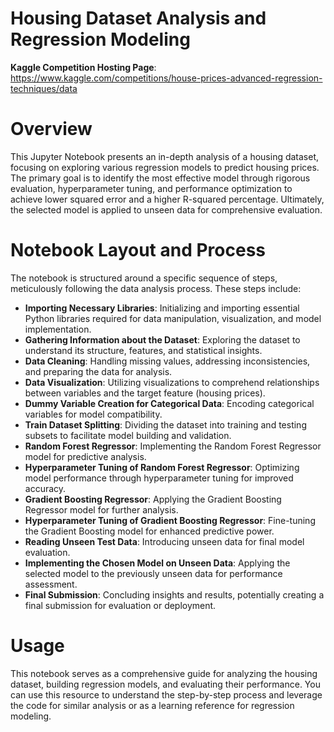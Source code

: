 # Housing Dataset Analysis and Regression Modeling

**Kaggle Competition Hosting Page**: https://www.kaggle.com/competitions/house-prices-advanced-regression-techniques/data

# Overview
This Jupyter Notebook presents an in-depth analysis of a housing dataset, focusing on exploring various regression models to predict housing prices. The primary goal is to identify the most effective model through rigorous evaluation, hyperparameter tuning, and performance optimization to achieve lower squared error and a higher R-squared percentage. Ultimately, the selected model is applied to unseen data for comprehensive evaluation.

# Notebook Layout and Process
The notebook is structured around a specific sequence of steps, meticulously following the data analysis process. These steps include:

- **Importing Necessary Libraries**: Initializing and importing essential Python libraries required for data manipulation, visualization, and model implementation.
- **Gathering Information about the Dataset**: Exploring the dataset to understand its structure, features, and statistical insights.
- **Data Cleaning**: Handling missing values, addressing inconsistencies, and preparing the data for analysis.
- **Data Visualization**: Utilizing visualizations to comprehend relationships between variables and the target feature (housing prices).
- **Dummy Variable Creation for Categorical Data**: Encoding categorical variables for model compatibility.
- **Train Dataset Splitting**: Dividing the dataset into training and testing subsets to facilitate model building and validation.
- **Random Forest Regressor**: Implementing the Random Forest Regressor model for predictive analysis.
- **Hyperparameter Tuning of Random Forest Regressor**: Optimizing model performance through hyperparameter tuning for improved accuracy.
- **Gradient Boosting Regressor**: Applying the Gradient Boosting Regressor model for further analysis.
- **Hyperparameter Tuning of Gradient Boosting Regressor**: Fine-tuning the Gradient Boosting model for enhanced predictive power.
- **Reading Unseen Test Data**: Introducing unseen data for final model evaluation.
- **Implementing the Chosen Model on Unseen Data**: Applying the selected model to the previously unseen data for performance assessment.
- **Final Submission**: Concluding insights and results, potentially creating a final submission for evaluation or deployment.

# Usage
This notebook serves as a comprehensive guide for analyzing the housing dataset, building regression models, and evaluating their performance. You can use this resource to understand the step-by-step process and leverage the code for similar analysis or as a learning reference for regression modeling.
